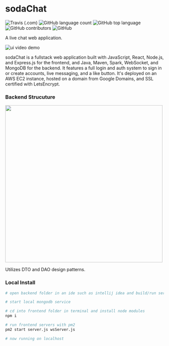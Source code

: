 # sodaChat
![Travis (.com)](https://travis-ci.com/rinaykumar/word-blast.svg?branch=master)
![GitHub language count](https://img.shields.io/github/languages/count/rinaykumar/sodachat)
![GitHub top language](https://img.shields.io/github/languages/top/rinaykumar/sodachat)
![GitHub contributors](https://img.shields.io/github/contributors/rinaykumar/sodachat)
![GitHub](https://img.shields.io/github/license/rinaykumar/sodaChat)

A live chat web application.

![ui video demo](frontend/src/videos/ui-demo.gif)


sodaChat is a fullstack web application built with JavaScript, React, Node.js, and Express.js for the frontend, and Java, Maven, Spark, WebSocket, and MongoDB for the backend.
It features a full login and auth system to sign in or create accounts, live messaging, and a like button.
It's deployed on an AWS EC2 instance, hosted on a domain from Google Domains, and SSL certified with LetsEncrypt.


### Backend Strucuture

<img src='frontend/src/videos/backend.png' width=500 />

Utilizes DTO and DAO design patterns.


### Local Install

```bash
# open backend folder in an ide such as intellij idea and build/run server main

# start local mongodb service

# cd into frontend folder in terminal and install node modules
npm i

# run frontend servers with pm2
pm2 start server.js wsServer.js

# now running on localhost
```
